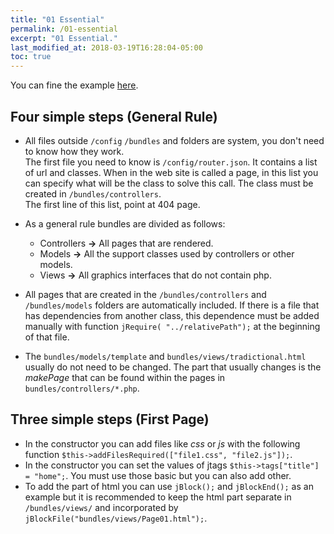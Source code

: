```yaml
---
title: "01 Essential"
permalink: /01-essential
excerpt: "01 Essential."
last_modified_at: 2018-03-19T16:28:04-05:00
toc: true
---
```


You can fine the example [here](https://github.com/XaBerr/JATE/tree/master/examples/01essential).
## Four simple steps (General Rule)
- All files outside `/config` `/bundles` and folders are system, you don't need to know how they work.<br>
The first file you need to know is `/config/router.json`. It contains a list of url and classes. When in the web site is called a page, in this list you can specify what will be the class to solve this call. The class must be created in `/bundles/controllers`.<br>
The first line of this list, point at 404 page.

- As a general rule bundles are divided as follows:
  - Controllers __->__ All pages that are rendered.
  - Models __->__ All the support classes used by controllers or other models.
  - Views __->__ All graphics interfaces that do not contain php.

- All pages that are created in the `/bundles/controllers` and `/bundles/models` folders are automatically included. If there is a file that has dependencies from another class, this dependence must be added manually with function `jRequire( "../relativePath");` at the beginning of that file.

- The `bundles/models/template` and `bundles/views/tradictional.html` usually do not need to be changed. The part that usually changes is the _makePage_ that can be found within the pages in `bundles/controllers/*.php`.

## Three simple steps (First Page)
- In the constructor you can add files like _css_ or _js_ with the following function `$this->addFilesRequired(["file1.css", "file2.js"]);`.
- In the constructor you can set the values of jtags `$this->tags["title"] = "home";`. You must use those basic but you can also add other.
- To add the part of html you can use `jBlock();` and `jBlockEnd();` as an example but it is recommended to keep the html part separate in `/bundles/views/` and incorporated by `jBlockFile("bundles/views/Page01.html");`.
